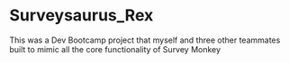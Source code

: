 Surveysaurus_Rex
================

This was a Dev Bootcamp project that myself and three other teammates built to mimic all the core functionality of Survey Monkey
